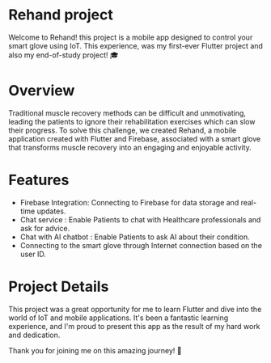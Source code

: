 # Rehand project

Welcome to Rehand! this project is a mobile app designed to control your smart glove using IoT. This experience, was my first-ever Flutter project and also my end-of-study project! 🎓

# Overview

Traditional muscle recovery methods can be difficult and unmotivating, leading the patients to ignore their rehabilitation exercises which can slow their progress. To solve this challenge, we created Rehand, a mobile application created with Flutter and Firebase, associated with a smart glove that transforms muscle recovery into an engaging and enjoyable activity.

# Features

- Firebase Integration: Connecting to Firebase for data storage and real-time updates.
- Chat service : Enable Patients to chat with Healthcare professionals and ask for advice.
- Chat with AI chatbot : Enable Patients to ask AI about their condition.
- Connecting to the smart glove through Internet connection based on the user ID.

# Project Details
This project was a great opportunity for me to learn Flutter and dive into the world of IoT and mobile applications. It's been a fantastic learning experience, and I'm proud to present this app as the result of my hard work and dedication.

Thank you for joining me on this amazing journey! 🌟
